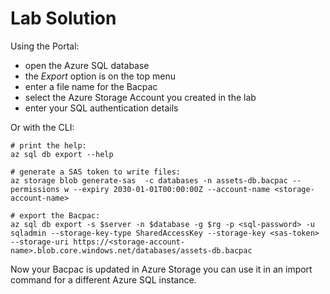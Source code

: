 # Lab Solution

Using the Portal:

- open the Azure SQL database
- the _Export_ option is on the top menu
- enter a file name for the Bacpac
- select the Azure Storage Account you created in the lab
- enter your SQL authentication details

Or with the CLI:

```
# print the help:
az sql db export --help

# generate a SAS token to write files:
az storage blob generate-sas  -c databases -n assets-db.bacpac --permissions w --expiry 2030-01-01T00:00:00Z --account-name <storage-account-name>

# export the Bacpac:
az sql db export -s $server -n $database -g $rg -p <sql-password> -u sqladmin --storage-key-type SharedAccessKey --storage-key <sas-token> --storage-uri https://<storage-account-name>.blob.core.windows.net/databases/assets-db.bacpac
```

Now your Bacpac is updated in Azure Storage you can use it in an import command for a different Azure SQL instance.